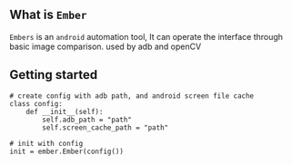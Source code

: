 ## What is `Ember`

`Embers` is an `android` automation tool,
It can operate the interface through basic image comparison.
used by adb and openCV

## Getting started

```pydocstring
# create config with adb path, and android screen file cache
class config:
    def __init__(self):
        self.adb_path = "path"
        self.screen_cache_path = "path"

# init with config
init = ember.Ember(config())
```
